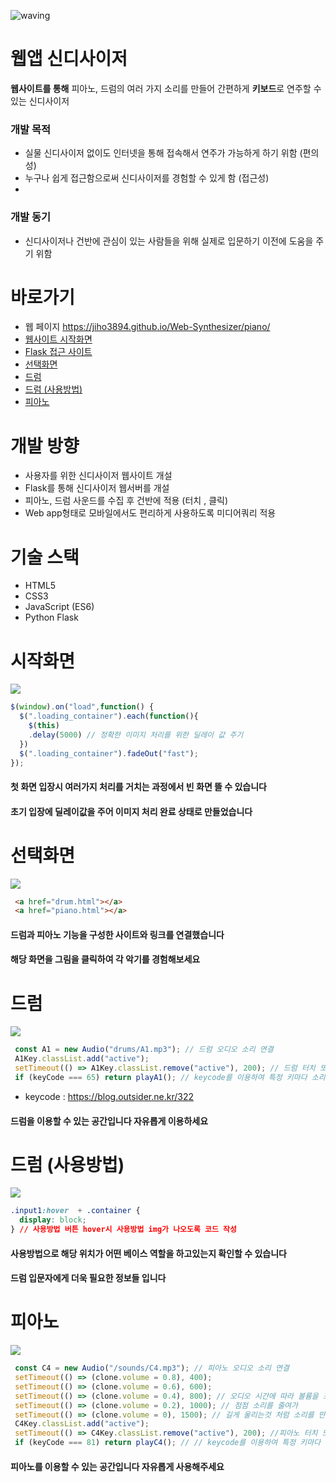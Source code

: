 ![waving](https://capsule-render.vercel.app/api?type=waving&height=200&text=Web-Synthesizer&fontAlign=58&fontAlignY=30&color=gradient)

# 웹앱 신디사이저
**웹사이트를 통해** 피아노, 드럼의 여러 가지 소리를 만들어 간편하게 **키보드**로 연주할 수 있는 신디사이저

### 개발 목적
  - 실물 신디사이저 없이도 인터넷을 통해 접속해서 연주가 가능하게 하기 위함 (편의성)
  - 누구나 쉽게 접근함으로써 신디사이저를 경험할 수 있게 함 (접근성)
  - 

### 개발 동기
  - 신디사이저나 건반에 관심이 있는 사람들을 위해 실제로 입문하기 이전에 도움을 주기 위함

# 바로가기
- 웹 페이지 https://jiho3894.github.io/Web-Synthesizer/piano/
- [웹사이트 시작화면](#3)
- [Flask 접근 사이트](#8)
- [선택화면](#4)
- [드럼](#5)
- [드럼 (사용방법)](#6)
- [피아노](#7)

# 개발 방향
- 사용자를 위한 신디사이저 웹사이트 개설
- Flask를 통해 신디사이저 웹서버를 개설
- 피아노, 드럼 사운드를 수집 후 건반에 적용 (터치 , 클릭)
- Web app형태로 모바일에서도 편리하게 사용하도록 미디어쿼리 적용

# 기술 스택
- HTML5
- CSS3
- JavaScript (ES6)
- Python Flask

# 시작화면 <a id="3">
<img src="https://user-images.githubusercontent.com/79081800/120317626-d7f9c080-c319-11eb-8176-919b66a280c1.jpg">
  
```javascript
$(window).on("load",function() {
  $(".loading_container").each(function(){
    $(this)
    .delay(5000) // 정확한 이미지 처리를 위한 딜레이 값 주기
  })
  $(".loading_container").fadeOut("fast");
});
```
  
#### 첫 화면 입장시 여러가지 처리를 거치는 과정에서 빈 화면 뜰 수 있습니다
#### 초기 입장에 딜레이값을 주어 이미지 처리 완료 상태로 만들었습니다
  
  
# 선택화면 <a id="4">
<img src="https://user-images.githubusercontent.com/79081800/120317629-d8925700-c319-11eb-850b-0875f5038e53.jpg">
  
```html
 <a href="drum.html"></a>
 <a href="piano.html"></a>
```
#### 드럼과 피아노 기능을 구성한 사이트와 링크를 연결했습니다
#### 해당 화면을 그림을 클릭하여 각 악기를 경험해보세요

# 드럼 <a id="5">
<img src="https://user-images.githubusercontent.com/79081800/120317634-d92aed80-c319-11eb-894a-9ca8fe6b9ddd.jpg">
  
```javascript
 const A1 = new Audio("drums/A1.mp3"); // 드럼 오디오 소리 연결
 A1Key.classList.add("active");
 setTimeout(() => A1Key.classList.remove("active"), 200); // 드럼 터치 또는 클릭시 떨리는 모션 기능
 if (keyCode === 65) return playA1(); // keycode를 이용하여 특정 키마다 소리를 넣었음
```
- keycode : https://blog.outsider.ne.kr/322
#### 드럼을 이용할 수 있는 공간입니다 자유롭게 이용하세요
  
# 드럼 (사용방법) <a id="6">
<img src="https://user-images.githubusercontent.com/79081800/120317635-d9c38400-c319-11eb-9af8-b7d3a08d849e.jpg">

```css
.input1:hover  + .container {
  display: block;
} // 사용방법 버튼 hover시 사용방법 img가 나오도록 코드 작성
```
#### 사용방법으로 해당 위치가 어떤 베이스 역할을 하고있는지 확인할 수 있습니다
#### 드럼 입문자에게 더욱 필요한 정보들 입니다


# 피아노 <a id="7">
<img src="https://user-images.githubusercontent.com/79081800/120317640-da5c1a80-c319-11eb-817a-942d80471888.jpg">
  
```javascript
 const C4 = new Audio("/sounds/C4.mp3"); // 피아노 오디오 소리 연결
 setTimeout(() => (clone.volume = 0.8), 400);
 setTimeout(() => (clone.volume = 0.6), 600);
 setTimeout(() => (clone.volume = 0.4), 800); // 오디오 시간에 따라 볼륨을 조절하여
 setTimeout(() => (clone.volume = 0.2), 1000); // 점점 소리를 줄여가
 setTimeout(() => (clone.volume = 0), 1500); // 길게 울리는것 처럼 소리를 만들었음
 C4Key.classList.add("active");
 setTimeout(() => C4Key.classList.remove("active"), 200); //피아노 터치 또는 클릭시 눌리는 모션 적용
 if (keyCode === 81) return playC4(); // // keycode를 이용하여 특정 키마다 소리를 넣었음
```
#### 피아노를 이용할 수 있는 공간입니다 자유롭게 사용해주세요
